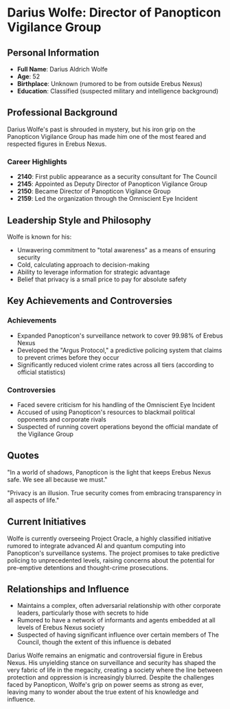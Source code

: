 # Darius Wolfe: Director of Panopticon Vigilance Group

## Personal Information

- **Full Name**: Darius Aldrich Wolfe
- **Age**: 52
- **Birthplace**: Unknown (rumored to be from outside Erebus Nexus)
- **Education**: Classified (suspected military and intelligence background)

## Professional Background

Darius Wolfe's past is shrouded in mystery, but his iron grip on the Panopticon Vigilance Group has made him one of the most feared and respected figures in Erebus Nexus.

### Career Highlights

- **2140**: First public appearance as a security consultant for The Council
- **2145**: Appointed as Deputy Director of Panopticon Vigilance Group
- **2150**: Became Director of Panopticon Vigilance Group
- **2159**: Led the organization through the Omniscient Eye Incident

## Leadership Style and Philosophy

Wolfe is known for his:
- Unwavering commitment to "total awareness" as a means of ensuring security
- Cold, calculating approach to decision-making
- Ability to leverage information for strategic advantage
- Belief that privacy is a small price to pay for absolute safety

## Key Achievements and Controversies

### Achievements
- Expanded Panopticon's surveillance network to cover 99.98% of Erebus Nexus
- Developed the "Argus Protocol," a predictive policing system that claims to prevent crimes before they occur
- Significantly reduced violent crime rates across all tiers (according to official statistics)

### Controversies
- Faced severe criticism for his handling of the Omniscient Eye Incident
- Accused of using Panopticon's resources to blackmail political opponents and corporate rivals
- Suspected of running covert operations beyond the official mandate of the Vigilance Group

## Quotes

"In a world of shadows, Panopticon is the light that keeps Erebus Nexus safe. We see all because we must."

"Privacy is an illusion. True security comes from embracing transparency in all aspects of life."

## Current Initiatives

Wolfe is currently overseeing Project Oracle, a highly classified initiative rumored to integrate advanced AI and quantum computing into Panopticon's surveillance systems. The project promises to take predictive policing to unprecedented levels, raising concerns about the potential for pre-emptive detentions and thought-crime prosecutions.

## Relationships and Influence

- Maintains a complex, often adversarial relationship with other corporate leaders, particularly those with secrets to hide
- Rumored to have a network of informants and agents embedded at all levels of Erebus Nexus society
- Suspected of having significant influence over certain members of The Council, though the extent of this influence is debated

Darius Wolfe remains an enigmatic and controversial figure in Erebus Nexus. His unyielding stance on surveillance and security has shaped the very fabric of life in the megacity, creating a society where the line between protection and oppression is increasingly blurred. Despite the challenges faced by Panopticon, Wolfe's grip on power seems as strong as ever, leaving many to wonder about the true extent of his knowledge and influence.